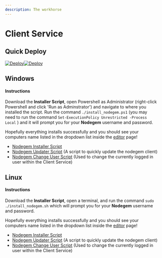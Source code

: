 ```yaml
---
description: The workhorse
---
```


# Client Service

## Quick Deploy

[![Deploy](https://www.herokucdn.com/deploy/button.svg)](https://heroku.com/deploy?template=https://github.com/Nodegem/nodegem)[![Deploy](https://cdn.nodegem.io/assets/linode-button.svg)](https://cloud.linode.com/linodes/create?type=One-Click&subtype=Community%20StackScripts&stackScriptID=626196)

## Windows

#### Instructions

Download the **Installer Script**, open Powershell as Administrator \(right-click Powershell and click 'Run as Adminstrator'\) and navigate to where you installed the script. Run the command `./install_nodegem.ps1` \(you may need to run the command `Set-ExecutionPolicy Unrestricted -Process Local` \) and it will prompt you for your **Nodegem** username and password.  
  
Hopefully everything installs successfully and you should see your computers name listed in the dropdown list inside the [editor](https://www.nodegem.io/sandbox) page! 

* [Nodegem Installer Script](https://cdn.nodegem.io/install/windows/scripts/install_nodegem.ps1)
* [Nodegem Updater Script](https://cdn.nodegem.io/install/windows/scripts/update_nodegem.ps1) \(A script to quickly update the nodegem client\)
* [Nodegem Change User Script](https://cdn.nodegem.io/install/windows/scripts/change_user.ps1) \(Used to change the currently logged in user within the Client Service\)

## Linux

#### Instructions

Download the **Installer Script**, open a terminal, and run the command `sudo ./install_nodegem.sh` which will prompt you for your **Nodegem** username and password.  
  
Hopefully everything installs successfully and you should see your computers name listed in the dropdown list inside the [editor](https://www.nodegem.io/sandbox) page! 

* [Nodegem Installer Script](https://cdn.nodegem.io/install/linux/install_nodegem.sh)
* [Nodegem Updater Script](https://cdn.nodegem.io/install/linux/update_nodegem.sh) \(A script to quickly update the nodegem client\)
* [Nodegem Change User Script](https://cdn.nodegem.io/install/linux/change_user.sh) \(Used to change the currently logged in user within the Client Service\)


